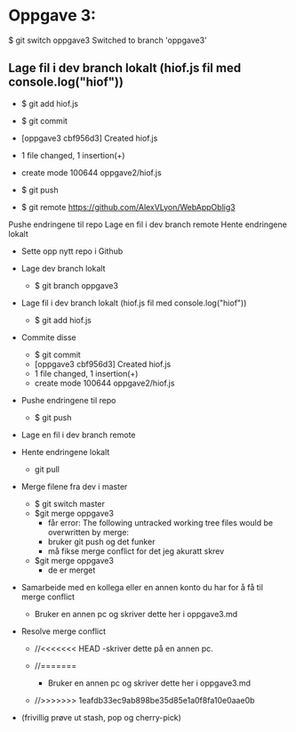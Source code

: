 # Oppgave 3:



$ git switch oppgave3
Switched to branch 'oppgave3'

## Lage fil i dev branch lokalt (hiof.js fil med console.log("hiof"))

- $ git add hiof.js

- $ git commit
 - [oppgave3 cbf956d3] Created hiof.js
 - 1 file changed, 1 insertion(+)
 - create mode 100644 oppgave2/hiof.js

- $ git push

- $ git remote https://github.com/AlexVLyon/WebAppOblig3

Pushe endringene til repo
Lage en fil i dev branch remote
Hente endringene lokalt


- Sette opp nytt repo i Github
- Lage dev branch lokalt
    - $ git branch oppgave3
- Lage fil i dev branch lokalt (hiof.js fil med console.log("hiof"))
    - $ git add hiof.js
- Commite disse
    - $ git commit
     - [oppgave3 cbf956d3] Created hiof.js
     - 1 file changed, 1 insertion(+)
     - create mode 100644 oppgave2/hiof.js

- Pushe endringene til repo
    - $ git push
- Lage en fil i dev branch remote
- Hente endringene lokalt
    - git pull
- Merge filene fra dev i master
    - $ git switch master
    - $git merge oppgave3
        - får error: The following untracked working tree files would be overwritten by merge:
        - bruker git push og det funker
        - må fikse merge conflict for det jeg akuratt skrev
    - $git merge oppgave3
        - de er merget 
- Samarbeide med en kollega eller en annen konto du har for å få til merge conflict
    - Bruker en annen pc og skriver dette her i oppgave3.md



- Resolve merge conflict


    - //<<<<<<< HEAD
        -skriver dette på en annen pc.

    - //=======
        - Bruker en annen pc og skriver dette her i oppgave3.md
    - //>>>>>>> 1eafdb33ec9ab898be35d85e1a0f8fa10e0aae0b
    
- (frivillig prøve ut stash, pop og cherry-pick)